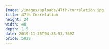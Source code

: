 ```yaml
---
Image: /images/uploads/47th-correlation.jpg
title: 47th Correlation
height: 24
width: 48
depth: 1.5
date: 2019-11-25T04:38:53.769Z
price: 5029
---
```


